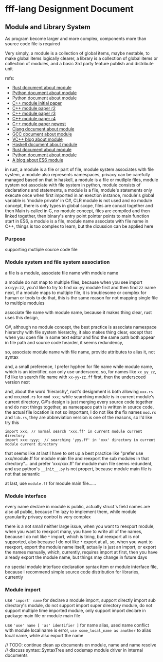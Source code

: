 # fff-lang Designment Document

## Module and Library System

As program become larger and more complex, components more than source code file is required

Very simply, a module is a collection of global items, maybe nestable, to make global items logically clearer, 
a library is a collection of global items or collection of modules, and a basic 3rd party feature publish and distribute unit

refs: 
- [Rust document about module](https://doc.rust-lang.org/book/second-edition/ch07-00-modules.html)
- [Python document about module](https://docs.python.org/3/tutorial/modules.html)
- [Python document about module](https://docs.python.org/3/tutorial/modules.html)
- [C++ module initial paper](http://open-std.org/JTC1/SC22/WG21/docs/papers/2014/n4047.pdf)
- [C++ module paper r2](http://open-std.org/JTC1/SC22/WG21/docs/papers/2014/n4214.pdf)
- [C++ module paper r3](http://www.open-std.org/JTC1/SC22/WG21/docs/papers/2015/n4465.pdf)
- [C++ module paper r4](http://open-std.org/JTC1/SC22/WG21/docs/papers/2016/p0142r0.pdf)
- [C++ module paper newest](http://open-std.org/JTC1/SC22/WG21/docs/papers/2017/n4667.pdf)
- [Clang document about module](https://clang.llvm.org/docs/Modules.html)
- [GCC document about module](https://gcc.gnu.org/wiki/cxx-modules)
- [VC++ blog about module](https://blogs.msdn.microsoft.com/vcblog/2015/12/03/c-modules-in-vs-2015-update-1/)
- [Haskell document about module](https://www.haskell.org/tutorial/modules.html)
- [Rust document about module](https://doc.rust-lang.org/book/second-edition/ch07-00-modules.html)
- [Python document about module](https://docs.python.org/3/tutorial/modules.html)
- [A blog about ES6 module](http://exploringjs.com/es6/ch_modules.html)

in rust, a module is a file or part of file, module system associates with file system, a module also represents namespaces, privacy can be carefully managed based on that
in haskell, a module is a file or mutliple files, module system not associate with file system
in python, module consists of declarations and statements, a module is a file, module's statements only execute once when first imported in an exection instance, module's global variable is 'module private'
in C#, CLR module is not used and no module concept, there is only types in global scope, files are concat together and then Main is called
in C, no module concept, files are compiled and then linked together, then binary's entry point pointer points to main function start
in ES6, a module is a file, module name associate with file name
in C++, things is too complex to learn, but the dicussion can be applied here

### Purpose

supporting mutliple source code file

### Module system and file system association

a file is a module, associate file name with module name

a module do not map to multiple files, because when you see import xx::yy::zz, you'd like to try to find xx::yy module first and then find zz name next, if a module maps to multiple file, it is troublesome or complex for human or tools to do that, this is the same reason for not mapping single file to multiple modules

associate file name with module name, because it makes thing clear, rust uses this design, 

C#, although no module concept, the best practice is associate namespace hierarchy with file system hierarchy, it also makes thing clear, except that when you open file in some text editor and find the same path both appear in file path and source code hearder, it seems redundency, 

so, associate module name with file name, provide attributes to alias it, not syntax

and, a small preference, I prefer hyphen for file name while module name, which is an identifier, can only use underscore, so, for names like `xx_yy_zz`, I'd like to search file name with `xx-yy-zz.ff` first, then the underscoed version next

and, about the word 'hierarchy', rust's designment is both allowing `xxx.rs` and `xxx/mod.rs` for `mod xxx;` while searching module is in current module's current directory, C#'s design is just merging every source code together and do next things together, as namespace path is written in source code, the actual file location is not so important, I do not like the fix names `mod.rs` and `lib.rs`, they are abbreviation version is one of the reasons, so I'd like try this

```fff-lang
import xxx; // normal search 'xxx.ff' in current module current directory
import xxx::yyy;  // searching 'yyy.ff' in 'xxx' directory in current module current directory
```

that seems like at last I have to set up a best practice like "prefer use xxx/module.ff for module main file and reexport the sub modules in that directory"...
and prefer 'xxx/xxx.ff' for module main file seems redundent, and use python's `__init__.py` is not propert, because module main file is not that semantic

at last, use `module.ff` for module main file......

### Module interface

every name declare in module is public, actually struct's field names are also all public, because I'm lazy to implement them, while module granularity privacy control is very complex

there is a not small neither large issue, when you want to reexport module, when you want to reexport many, you have to write all of the names, because I do not like `*` import, which is tiring, but reexport all is not supported, also because I do not like `*` export at all, so, when you want to reexport, export the module name itself, actually is just an import, or export the names manually, which, currently, requires import at first, then you have already export the module name, but things may change in future days

no special module interface declaration syntax item or module interface file, because I recommend simple source code distribution for libraries, currently

### Module import

use `'import' name` for declare a module import, support directly import sub directory's module, do not support import super directory module, do not support multiple time imported module, only support import declare in package main file or module main file

use `'use' name [ 'as' identifier ]` for name alias, used name conflict with module local name is error, `use some_local_name as another` to alias local name, while also export the name


// TODO: continue clean up documents on module, name and name resolve
// discuss syntax::SyntaxTree and codemap module driver in internal documents
